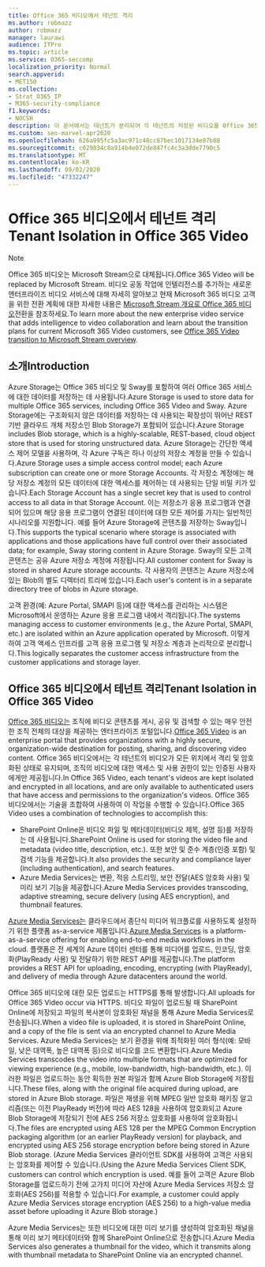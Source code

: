 ```yaml
---
title: Office 365 비디오에서 테넌트 격리
ms.author: robmazz
author: robmazz
manager: laurawi
audience: ITPro
ms.topic: article
ms.service: O365-seccomp
localization_priority: Normal
search.appverid:
- MET150
ms.collection:
- Strat_O365_IP
- M365-security-compliance
f1.keywords:
- NOCSH
description: 이 문서에서는 테넌트가 분리되어 각 테넌트의 저장된 비디오를 Office 365 비디오에서 별도로 유지하는 방법에 대한 설명을 찾아 보세요.
ms.custom: seo-marvel-apr2020
ms.openlocfilehash: 626a995fc5a3ac971c48cc87bec1017134e87b88
ms.sourcegitcommit: c029834c8a914b4e072de847fc4c3a3dde7790c5
ms.translationtype: MT
ms.contentlocale: ko-KR
ms.lasthandoff: 09/02/2020
ms.locfileid: "47332247"
---
```

# <a name="tenant-isolation-in-office-365-video"></a><span data-ttu-id="7ddbe-103">Office 365 비디오에서 테넌트 격리</span><span class="sxs-lookup"><span data-stu-id="7ddbe-103">Tenant Isolation in Office 365 Video</span></span>

> [!NOTE]
> <span data-ttu-id="7ddbe-104">Office 365 비디오는 Microsoft Stream으로 대체됩니다.</span><span class="sxs-lookup"><span data-stu-id="7ddbe-104">Office 365 Video will be replaced by Microsoft Stream.</span></span> <span data-ttu-id="7ddbe-105">비디오 공동 작업에 인텔리전스를 추가하는 새로운 엔터프라이즈 비디오 서비스에 대해 자세히 알아보고 현재 Microsoft 365 비디오 고객을 위한 전환 계획에 대한 자세한 내용은 [Microsoft Stream 개요로 Office 365 비디오](https://docs.microsoft.com/stream/migrate-from-office-365)전환을 참조하세요.</span><span class="sxs-lookup"><span data-stu-id="7ddbe-105">To learn more about the new enterprise video service that adds intelligence to video collaboration and learn about the transition plans for current Microsoft 365 Video customers, see [Office 365 Video transition to Microsoft Stream overview](https://docs.microsoft.com/stream/migrate-from-office-365).</span></span>

## <a name="introduction"></a><span data-ttu-id="7ddbe-106">소개</span><span class="sxs-lookup"><span data-stu-id="7ddbe-106">Introduction</span></span>

<span data-ttu-id="7ddbe-107">Azure Storage는 Office 365 비디오 및 Sway를 포함하여 여러 Office 365 서비스에 대한 데이터를 저장하는 데 사용됩니다.</span><span class="sxs-lookup"><span data-stu-id="7ddbe-107">Azure Storage is used to store data for multiple Office 365 services, including Office 365 Video and Sway.</span></span> <span data-ttu-id="7ddbe-108">Azure Storage에는 구조화되지 않은 데이터를 저장하는 데 사용되는 확장성이 뛰어난 REST 기반 클라우드 개체 저장소인 Blob Storage가 포함되어 있습니다.</span><span class="sxs-lookup"><span data-stu-id="7ddbe-108">Azure Storage includes Blob storage, which is a highly-scalable, REST-based, cloud object store that is used for storing unstructured data.</span></span> <span data-ttu-id="7ddbe-109">Azure Storage는 간단한 액세스 제어 모델을 사용하며, 각 Azure 구독은 하나 이상의 저장소 계정을 만들 수 있습니다.</span><span class="sxs-lookup"><span data-stu-id="7ddbe-109">Azure Storage uses a simple access control model; each Azure subscription can create one or more Storage Accounts.</span></span> <span data-ttu-id="7ddbe-110">각 저장소 계정에는 해당 저장소 계정의 모든 데이터에 대한 액세스를 제어하는 데 사용되는 단일 비밀 키가 있습니다.</span><span class="sxs-lookup"><span data-stu-id="7ddbe-110">Each Storage Account has a single secret key that is used to control access to all data in that Storage Account.</span></span> <span data-ttu-id="7ddbe-111">이는 저장소가 응용 프로그램과 연결되어 있으며 해당 응용 프로그램이 연결된 데이터에 대한 모든 제어를 가지는 일반적인 시나리오를 지원합니다. 예를 들어 Azure Storage에 콘텐츠를 저장하는 Sway입니다.</span><span class="sxs-lookup"><span data-stu-id="7ddbe-111">This supports the typical scenario where storage is associated with applications and those applications have full control over their associated data; for example, Sway storing content in Azure Storage.</span></span> <span data-ttu-id="7ddbe-112">Sway의 모든 고객 콘텐츠는 공유 Azure 저장소 계정에 저장됩니다.</span><span class="sxs-lookup"><span data-stu-id="7ddbe-112">All customer content for Sway is stored in shared Azure storage accounts.</span></span> <span data-ttu-id="7ddbe-113">각 사용자의 콘텐츠는 Azure 저장소에 있는 Blob의 별도 디렉터리 트리에 있습니다.</span><span class="sxs-lookup"><span data-stu-id="7ddbe-113">Each user's content is in a separate directory tree of blobs in Azure storage.</span></span>

<span data-ttu-id="7ddbe-114">고객 환경(예: Azure Portal, SMAPI 등)에 대한 액세스를 관리하는 시스템은 Microsoft에서 운영하는 Azure 응용 프로그램 내에서 격리됩니다.</span><span class="sxs-lookup"><span data-stu-id="7ddbe-114">The systems managing access to customer environments (e.g., the Azure Portal, SMAPI, etc.) are isolated within an Azure application operated by Microsoft.</span></span> <span data-ttu-id="7ddbe-115">이렇게 하여 고객 액세스 인프라를 고객 응용 프로그램 및 저장소 계층과 논리적으로 분리합니다.</span><span class="sxs-lookup"><span data-stu-id="7ddbe-115">This logically separates the customer access infrastructure from the customer applications and storage layer.</span></span>

## <a name="tenant-isolation-in-office-365-video"></a><span data-ttu-id="7ddbe-116">Office 365 비디오에서 테넌트 격리</span><span class="sxs-lookup"><span data-stu-id="7ddbe-116">Tenant Isolation in Office 365 Video</span></span>

<span data-ttu-id="7ddbe-117">[Office 365 비디오는](https://support.office.com/article/Meet-Office-365-Video-ca1cc1a9-a615-46e1-b6a3-40dbd99939a6) 조직에 비디오 콘텐츠를 게시, 공유 및 검색할 수 있는 매우 안전한 조직 전체의 대상을 제공하는 엔터프라이즈 포털입니다.</span><span class="sxs-lookup"><span data-stu-id="7ddbe-117">[Office 365 Video](https://support.office.com/article/Meet-Office-365-Video-ca1cc1a9-a615-46e1-b6a3-40dbd99939a6) is an enterprise portal that provides organizations with a highly secure, organization-wide destination for posting, sharing, and discovering video content.</span></span> <span data-ttu-id="7ddbe-118">Office 365 비디오에서는 각 테넌트의 비디오가 모든 위치에서 격리 및 암호화된 상태로 유지되며, 조직의 비디오에 대한 액세스 및 사용 권한이 있는 인증된 사용자에게만 제공됩니다.</span><span class="sxs-lookup"><span data-stu-id="7ddbe-118">In Office 365 Video, each tenant's videos are kept isolated and encrypted in all locations, and are only available to authenticated users that have access and permissions to the organization's videos.</span></span> <span data-ttu-id="7ddbe-119">Office 365 비디오에서는 기술을 조합하여 사용하여 이 작업을 수행할 수 있습니다.</span><span class="sxs-lookup"><span data-stu-id="7ddbe-119">Office 365 Video uses a combination of technologies to accomplish this:</span></span>

- <span data-ttu-id="7ddbe-120">SharePoint Online은 비디오 파일 및 메타데이터(비디오 제목, 설명 등)를 저장하는 데 사용됩니다.</span><span class="sxs-lookup"><span data-stu-id="7ddbe-120">SharePoint Online is used for storing the video file and metadata (video title, description, etc.).</span></span> <span data-ttu-id="7ddbe-121">또한 보안 및 준수 계층(인증 포함) 및 검색 기능을 제공합니다.</span><span class="sxs-lookup"><span data-stu-id="7ddbe-121">It also provides the security and compliance layer (including authentication), and search features.</span></span>
- <span data-ttu-id="7ddbe-122">Azure Media Services는 변환, 적응 스트리밍, 보안 전달(AES 암호화 사용) 및 미리 보기 기능을 제공합니다.</span><span class="sxs-lookup"><span data-stu-id="7ddbe-122">Azure Media Services provides transcoding, adaptive streaming, secure delivery (using AES encryption), and thumbnail features.</span></span>

<span data-ttu-id="7ddbe-123">[Azure Media Services는](https://azure.microsoft.com/services/media-services/) 클라우드에서 종단식 미디어 워크플로를 사용하도록 설정하기 위한 플랫폼 as-a-service 제품입니다.</span><span class="sxs-lookup"><span data-stu-id="7ddbe-123">[Azure Media Services](https://azure.microsoft.com/services/media-services/) is a platform-as-a-service offering for enabling end-to-end media workflows in the cloud.</span></span> <span data-ttu-id="7ddbe-124">플랫폼은 전 세계의 Azure 데이터 센터를 통해 미디어를 업로드, 인코딩, 암호화(PlayReady 사용) 및 전달하기 위한 REST API를 제공합니다.</span><span class="sxs-lookup"><span data-stu-id="7ddbe-124">The platform provides a REST API for uploading, encoding, encrypting (with PlayReady), and delivery of media through Azure datacenters around the world.</span></span>

<span data-ttu-id="7ddbe-125">Office 365 비디오에 대한 모든 업로드는 HTTPS를 통해 발생합니다.</span><span class="sxs-lookup"><span data-stu-id="7ddbe-125">All uploads for Office 365 Video occur via HTTPS.</span></span> <span data-ttu-id="7ddbe-126">비디오 파일이 업로드될 때 SharePoint Online에 저장되고 파일의 복사본이 암호화된 채널을 통해 Azure Media Services로 전송됩니다.</span><span class="sxs-lookup"><span data-stu-id="7ddbe-126">When a video file is uploaded, it is stored in SharePoint Online, and a copy of the file is sent via an encrypted channel to Azure Media Services.</span></span> <span data-ttu-id="7ddbe-127">Azure Media Services는 보기 환경을 위해 최적화된 여러 형식(예: 모바일, 낮은 대역폭, 높은 대역폭 등)으로 비디오를 코드 변환합니다.</span><span class="sxs-lookup"><span data-stu-id="7ddbe-127">Azure Media Services transcodes the video into multiple formats that are optimized for viewing experience (e.g., mobile, low-bandwidth, high-bandwidth, etc.).</span></span> <span data-ttu-id="7ddbe-128">이러한 파일은 업로드하는 동안 획득한 원본 파일과 함께 Azure Blob Storage에 저장됩니다.</span><span class="sxs-lookup"><span data-stu-id="7ddbe-128">These files, along with the original file acquired during upload, are stored in Azure Blob storage.</span></span> <span data-ttu-id="7ddbe-129">파일은 재생을 위해 MPEG 일반 암호화 패키징 알고리즘(또는 이전 PlayReady 버전)에 따라 AES 128을 사용하여 암호화되고 Azure Blob Storage에 저장되기 전에 AES 256 저장소 암호화를 사용하여 암호화됩니다.</span><span class="sxs-lookup"><span data-stu-id="7ddbe-129">The files are encrypted using AES 128 per the MPEG Common Encryption packaging algorithm (or an earlier PlayReady version) for playback, and encrypted using AES 256 storage encryption before being stored in Azure Blob storage.</span></span> <span data-ttu-id="7ddbe-130">(Azure Media Services 클라이언트 SDK를 사용하여 고객은 사용되는 암호화를 제어할 수 있습니다.</span><span class="sxs-lookup"><span data-stu-id="7ddbe-130">(Using the Azure Media Services Client SDK, customers can control which encryption is used.</span></span> <span data-ttu-id="7ddbe-131">예를 들어 고객은 Azure Blob Storage를 업로드하기 전에 고가치 미디어 자산에 Azure Media Services 저장소 암호화(AES 256)를 적용할 수 있습니다.</span><span class="sxs-lookup"><span data-stu-id="7ddbe-131">For example, a customer could apply Azure Media Services storage encryption (AES 256) to a high-value media asset before uploading it Azure Blob storage.)</span></span>

<span data-ttu-id="7ddbe-132">Azure Media Services는 또한 비디오에 대한 미리 보기를 생성하여 암호화된 채널을 통해 미리 보기 메타데이터와 함께 SharePoint Online으로 전송합니다.</span><span class="sxs-lookup"><span data-stu-id="7ddbe-132">Azure Media Services also generates a thumbnail for the video, which it transmits along with thumbnail metadata to SharePoint Online via an encrypted channel.</span></span>

